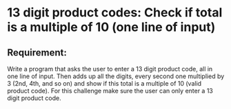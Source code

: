 # 13 digit product codes: Check if total is a multiple of 10 (one line of input)

## Requirement:

Write a program that asks the user to enter a 13 digit product code, all in one line of input. Then adds up all the digits, every second one multiplied by 3 (2nd, 4th, and so on) and show if this total is a multiple of 10 (valid product code). For this challenge make sure the user can only enter a 13 digit product code.